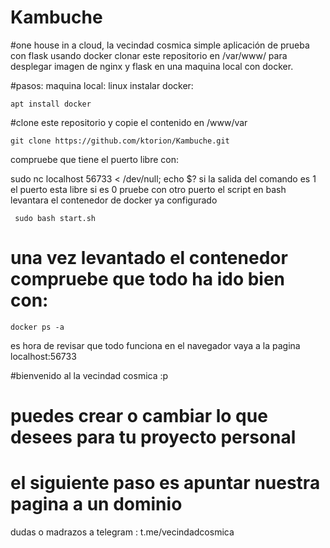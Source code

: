 # Kambuche
#one house in a cloud, la vecindad cosmica
simple aplicación de prueba con flask usando docker 
clonar este repositorio en /var/www/ para desplegar imagen de nginx y flask en una maquina local
con docker.


#pasos:
maquina local: linux
instalar docker:
```
apt install docker 
```
#clone este repositorio y copie el contenido en /www/var
```
git clone https://github.com/ktorion/Kambuche.git 
```
compruebe que tiene el puerto libre con:

sudo nc localhost 56733 < /dev/null; echo $?
 si la salida del comando es 1 el puerto esta libre si es 0 pruebe con otro puerto
 el script en bash levantara el contenedor de docker ya configurado
```
 sudo bash start.sh
```
# una vez levantado el contenedor compruebe que todo ha ido bien con:
```
docker ps -a
```
 es hora de revisar que todo funciona en el navegador vaya a la pagina localhost:56733

#bienvenido al la vecindad cosmica :p 

# puedes crear o cambiar lo que desees para tu proyecto personal

# el siguiente paso es apuntar nuestra pagina a un dominio
 
 dudas o madrazos a telegram : t.me/vecindadcosmica

